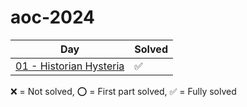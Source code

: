 # aoc-2024

| Day                                                                                                           | Solved |
|---------------------------------------------------------------------------------------------------------------|--------|
| [01 - Historian Hysteria](https://github.com/ole1011/aoc-2024/blob/main/src/main/java/de/ole101/aoc/Day01.java) | ✅      |

❌ = Not solved,
⭕ = First part solved,
✅ = Fully solved